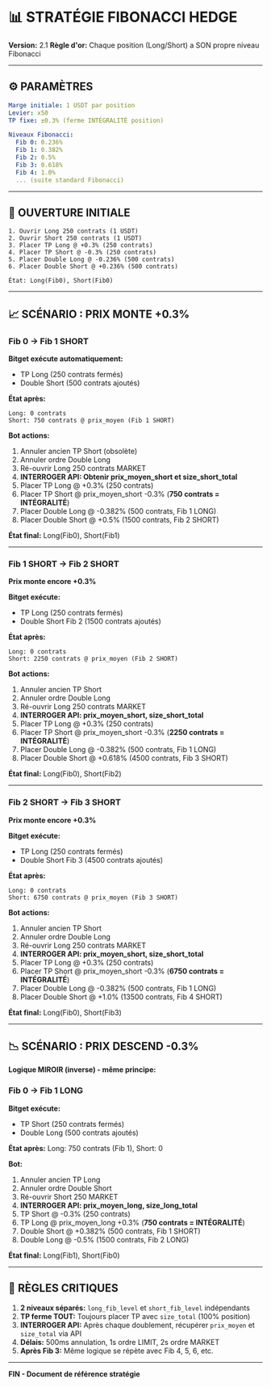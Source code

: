 # 📊 STRATÉGIE FIBONACCI HEDGE

**Version:** 2.1
**Règle d'or:** Chaque position (Long/Short) a SON propre niveau Fibonacci

---

## ⚙️ PARAMÈTRES

```yaml
Marge initiale: 1 USDT par position
Levier: x50
TP fixe: ±0.3% (ferme INTÉGRALITÉ position)

Niveaux Fibonacci:
  Fib 0: 0.236%
  Fib 1: 0.382%
  Fib 2: 0.5%
  Fib 3: 0.618%
  Fib 4: 1.0%
  ... (suite standard Fibonacci)
```

---

## 🚀 OUVERTURE INITIALE

```
1. Ouvrir Long 250 contrats (1 USDT)
2. Ouvrir Short 250 contrats (1 USDT)
3. Placer TP Long @ +0.3% (250 contrats)
4. Placer TP Short @ -0.3% (250 contrats)
5. Placer Double Long @ -0.236% (500 contrats)
6. Placer Double Short @ +0.236% (500 contrats)

État: Long(Fib0), Short(Fib0)
```

---

## 📈 SCÉNARIO : PRIX MONTE +0.3%

### Fib 0 → Fib 1 SHORT

**Bitget exécute automatiquement:**
- TP Long (250 contrats fermés)
- Double Short (500 contrats ajoutés)

**État après:**
```
Long: 0 contrats
Short: 750 contrats @ prix_moyen (Fib 1 SHORT)
```

**Bot actions:**
1. Annuler ancien TP Short (obsolète)
2. Annuler ordre Double Long
3. Ré-ouvrir Long 250 contrats MARKET
4. **INTERROGER API: Obtenir prix_moyen_short et size_short_total**
5. Placer TP Long @ +0.3% (250 contrats)
6. Placer TP Short @ prix_moyen_short -0.3% (**750 contrats = INTÉGRALITÉ**)
7. Placer Double Long @ -0.382% (500 contrats, Fib 1 LONG)
8. Placer Double Short @ +0.5% (1500 contrats, Fib 2 SHORT)

**État final:** Long(Fib0), Short(Fib1)

---

### Fib 1 SHORT → Fib 2 SHORT

**Prix monte encore +0.3%**

**Bitget exécute:**
- TP Long (250 contrats fermés)
- Double Short Fib 2 (1500 contrats ajoutés)

**État après:**
```
Long: 0 contrats
Short: 2250 contrats @ prix_moyen (Fib 2 SHORT)
```

**Bot actions:**
1. Annuler ancien TP Short
2. Annuler ordre Double Long
3. Ré-ouvrir Long 250 contrats MARKET
4. **INTERROGER API: prix_moyen_short, size_short_total**
5. Placer TP Long @ +0.3% (250 contrats)
6. Placer TP Short @ prix_moyen_short -0.3% (**2250 contrats = INTÉGRALITÉ**)
7. Placer Double Long @ -0.382% (500 contrats, Fib 1 LONG)
8. Placer Double Short @ +0.618% (4500 contrats, Fib 3 SHORT)

**État final:** Long(Fib0), Short(Fib2)

---

### Fib 2 SHORT → Fib 3 SHORT

**Prix monte encore +0.3%**

**Bitget exécute:**
- TP Long (250 contrats fermés)
- Double Short Fib 3 (4500 contrats ajoutés)

**État après:**
```
Long: 0 contrats
Short: 6750 contrats @ prix_moyen (Fib 3 SHORT)
```

**Bot actions:**
1. Annuler ancien TP Short
2. Annuler ordre Double Long
3. Ré-ouvrir Long 250 contrats MARKET
4. **INTERROGER API: prix_moyen_short, size_short_total**
5. Placer TP Long @ +0.3% (250 contrats)
6. Placer TP Short @ prix_moyen_short -0.3% (**6750 contrats = INTÉGRALITÉ**)
7. Placer Double Long @ -0.382% (500 contrats, Fib 1 LONG)
8. Placer Double Short @ +1.0% (13500 contrats, Fib 4 SHORT)

**État final:** Long(Fib0), Short(Fib3)

---

## 📉 SCÉNARIO : PRIX DESCEND -0.3%

**Logique MIROIR (inverse) - même principe:**

### Fib 0 → Fib 1 LONG

**Bitget exécute:**
- TP Short (250 contrats fermés)
- Double Long (500 contrats ajoutés)

**État après:** Long: 750 contrats (Fib 1), Short: 0

**Bot:**
1. Annuler ancien TP Long
2. Annuler ordre Double Short
3. Ré-ouvrir Short 250 MARKET
4. **INTERROGER API: prix_moyen_long, size_long_total**
5. TP Short @ -0.3% (250 contrats)
6. TP Long @ prix_moyen_long +0.3% (**750 contrats = INTÉGRALITÉ**)
7. Double Short @ +0.382% (500 contrats, Fib 1 SHORT)
8. Double Long @ -0.5% (1500 contrats, Fib 2 LONG)

**État final:** Long(Fib1), Short(Fib0)

---

## 🎯 RÈGLES CRITIQUES

1. **2 niveaux séparés:** `long_fib_level` et `short_fib_level` indépendants
2. **TP ferme TOUT:** Toujours placer TP avec `size_total` (100% position)
3. **INTERROGER API:** Après chaque doublement, récupérer `prix_moyen` et `size_total` via API
4. **Délais:** 500ms annulation, 1s ordre LIMIT, 2s ordre MARKET
5. **Après Fib 3:** Même logique se répète avec Fib 4, 5, 6, etc.

---

**FIN - Document de référence stratégie**
